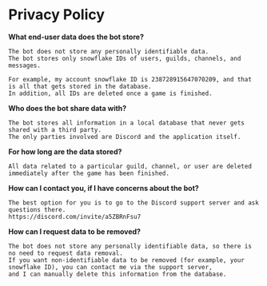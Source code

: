 # Privacy Policy

**What end-user data does the bot store?**
```
The bot does not store any personally identifiable data. 
The bot stores only snowflake IDs of users, guilds, channels, and messages.

For example, my account snowflake ID is 238728915647070209, and that is all that gets stored in the database.
In addition, all IDs are deleted once a game is finished.
```

**Who does the bot share data with?**
```
The bot stores all information in a local database that never gets shared with a third party.
The only parties involved are Discord and the application itself.
```

**For how long are the data stored?**
```
All data related to a particular guild, channel, or user are deleted immediately after the game has been finished.
```

**How can I contact you, if I have concerns about the bot?**
```
The best option for you is to go to the Discord support server and ask questions there.
https://discord.com/invite/a5ZBRnFsu7
```

**How can I request data to be removed?**
```
The bot does not store any personally identifiable data, so there is no need to request data removal.
If you want non-identifiable data to be removed (for example, your snowflake ID), you can contact me via the support server,
and I can manually delete this information from the database.
```
